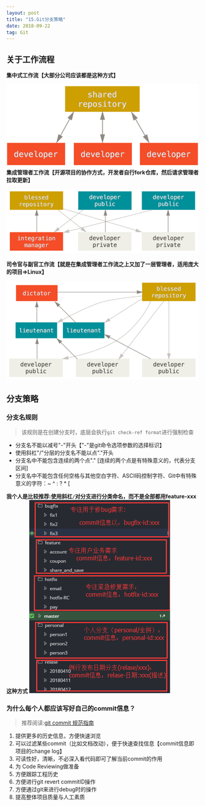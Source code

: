 ```yaml
---
layout: post
title: "15.Git分支策略"
date: 2018-09-22
tag: Git
---
```


## 关于工作流程
**集中式工作流【大部分公司应该都是这种方式】**

![集中式工作流](/images/article/git/centralization-branch.jpg)  
**集成管理者工作流【开源项目的协作方式，开发者自行fork仓库，然后请求管理者拉取更新】**

![集成管理者工作流](/images/article/git/integration-manager.jpg)

**司令官与副官工作流【就是在集成管理者工作流之上又加了一层管理者，适用庞大的项目=>Linux】**

![司令官与副官工作流](/images/article/git/commander-and-adjutant.jpg)

## 分支策略
### 分支名规则
> 该规则是在创建分支时，底层会执行`git check-ref format`进行强制检查

- 分支名不能以减号"-"开头【"-"是git命令选项参数的选择标识】
- 使用斜杠"/"分层的分支名不能以点"."开头
- 分支名中不能包含连续的两个点"." [连续的两个点是有特殊意义的，代表分支区间]
- 分支名中不能包含任何空格与其他空白字符、ASCII码控制字符、Git中有特殊意义的字符：~ ^ : ? * [

**我个人是比较推荐:使用斜杠`/`对分支进行分类命名，而不是全部都用feature-xxx这种方式**
![使用/分类命名](/images/article/git/category-branch.jpg)


### 为什么每个人都应该写好自己的commit信息？
> 推荐阅读:[git commit 规范指南](https://segmentfault.com/a/1190000009048911)

1. 提供更多的历史信息，方便快速浏览
2. 可以过滤某些commit（比如文档改动），便于快速查找信息【commit信息即项目的change log】
3. 可读性好，清晰，不必深入看代码即可了解当前commit的作用
4. 为 Code Reviewing做准备
5. 方便跟踪工程历史
6. 方便进行git revert commitID操作
7. 方便通过git来进行debug时的操作
8. 提高整体项目质量与人工素质